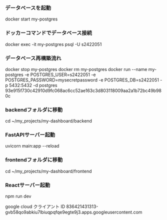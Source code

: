 ### データベースを起動
docker start my-postgres

### ドッカーコマンドでデータベース接続
docker exec -it my-postgres psql -U s2422051

### データベース再構築流れ
docker stop my-postgres
docker rm my-postgres
docker run --name my-postgres -e POSTGRES_USER=s2422051 -e POSTGRES_PASSWORD=mysecretpassword -e POSTGRES_DB=s2422051 -p 5432:5432 -d postgres
93e915f730c42910d9fc068ac6cc52ae163c3d803118009aa2a1b72bc49b980c


### backendフォルダに移動
cd ~/my_projects/my-dashboard/backend

### FastAPIサーバー起動
uvicorn main:app --reload


### frontendフォルダに移動
cd ~/my_projects/my-dashboard/frontend

### Reactサーバー起動
npm run dev


google cloud クライアント ID
836421431313-gvb58qo9abkiu7lbiuqpqfqe9egte9j3.apps.googleusercontent.com